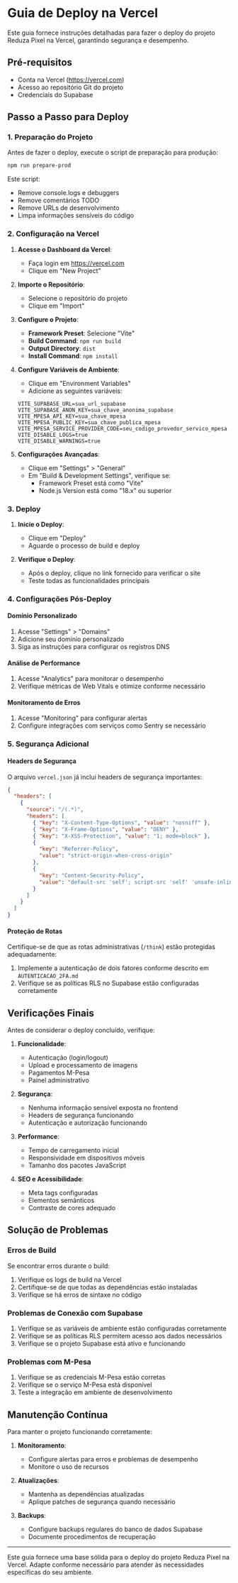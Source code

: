 # Guia de Deploy na Vercel

Este guia fornece instruções detalhadas para fazer o deploy do projeto Reduza Pixel na Vercel, garantindo segurança e desempenho.

## Pré-requisitos

- Conta na Vercel (https://vercel.com)
- Acesso ao repositório Git do projeto
- Credenciais do Supabase

## Passo a Passo para Deploy

### 1. Preparação do Projeto

Antes de fazer o deploy, execute o script de preparação para produção:

```bash
npm run prepare-prod
```

Este script:

- Remove console.logs e debuggers
- Remove comentários TODO
- Remove URLs de desenvolvimento
- Limpa informações sensíveis do código

### 2. Configuração na Vercel

1. **Acesse o Dashboard da Vercel**:

   - Faça login em https://vercel.com
   - Clique em "New Project"

2. **Importe o Repositório**:

   - Selecione o repositório do projeto
   - Clique em "Import"

3. **Configure o Projeto**:

   - **Framework Preset**: Selecione "Vite"
   - **Build Command**: `npm run build`
   - **Output Directory**: `dist`
   - **Install Command**: `npm install`

4. **Configure Variáveis de Ambiente**:

   - Clique em "Environment Variables"
   - Adicione as seguintes variáveis:

   ```
   VITE_SUPABASE_URL=sua_url_supabase
   VITE_SUPABASE_ANON_KEY=sua_chave_anonima_supabase
   VITE_MPESA_API_KEY=sua_chave_mpesa
   VITE_MPESA_PUBLIC_KEY=sua_chave_publica_mpesa
   VITE_MPESA_SERVICE_PROVIDER_CODE=seu_codigo_provedor_servico_mpesa
   VITE_DISABLE_LOGS=true
   VITE_DISABLE_WARNINGS=true
   ```

5. **Configurações Avançadas**:
   - Clique em "Settings" > "General"
   - Em "Build & Development Settings", verifique se:
     - Framework Preset está como "Vite"
     - Node.js Version está como "18.x" ou superior

### 3. Deploy

1. **Inicie o Deploy**:

   - Clique em "Deploy"
   - Aguarde o processo de build e deploy

2. **Verifique o Deploy**:
   - Após o deploy, clique no link fornecido para verificar o site
   - Teste todas as funcionalidades principais

### 4. Configurações Pós-Deploy

#### Domínio Personalizado

1. Acesse "Settings" > "Domains"
2. Adicione seu domínio personalizado
3. Siga as instruções para configurar os registros DNS

#### Análise de Performance

1. Acesse "Analytics" para monitorar o desempenho
2. Verifique métricas de Web Vitals e otimize conforme necessário

#### Monitoramento de Erros

1. Acesse "Monitoring" para configurar alertas
2. Configure integrações com serviços como Sentry se necessário

### 5. Segurança Adicional

#### Headers de Segurança

O arquivo `vercel.json` já inclui headers de segurança importantes:

```json
{
  "headers": [
    {
      "source": "/(.*)",
      "headers": [
        { "key": "X-Content-Type-Options", "value": "nosniff" },
        { "key": "X-Frame-Options", "value": "DENY" },
        { "key": "X-XSS-Protection", "value": "1; mode=block" },
        {
          "key": "Referrer-Policy",
          "value": "strict-origin-when-cross-origin"
        },
        {
          "key": "Content-Security-Policy",
          "value": "default-src 'self'; script-src 'self' 'unsafe-inline' 'unsafe-eval'; style-src 'self' 'unsafe-inline'; img-src 'self' data: blob:; connect-src 'self' https://*.supabase.co https://api.m-pesa.com; font-src 'self'; object-src 'none'; media-src 'self'; frame-src 'none';"
        }
      ]
    }
  ]
}
```

#### Proteção de Rotas

Certifique-se de que as rotas administrativas (`/think`) estão protegidas adequadamente:

1. Implemente a autenticação de dois fatores conforme descrito em `AUTENTICACAO_2FA.md`
2. Verifique se as políticas RLS no Supabase estão configuradas corretamente

## Verificações Finais

Antes de considerar o deploy concluído, verifique:

1. **Funcionalidade**:

   - Autenticação (login/logout)
   - Upload e processamento de imagens
   - Pagamentos M-Pesa
   - Painel administrativo

2. **Segurança**:

   - Nenhuma informação sensível exposta no frontend
   - Headers de segurança funcionando
   - Autenticação e autorização funcionando

3. **Performance**:

   - Tempo de carregamento inicial
   - Responsividade em dispositivos móveis
   - Tamanho dos pacotes JavaScript

4. **SEO e Acessibilidade**:
   - Meta tags configuradas
   - Elementos semânticos
   - Contraste de cores adequado

## Solução de Problemas

### Erros de Build

Se encontrar erros durante o build:

1. Verifique os logs de build na Vercel
2. Certifique-se de que todas as dependências estão instaladas
3. Verifique se há erros de sintaxe no código

### Problemas de Conexão com Supabase

1. Verifique se as variáveis de ambiente estão configuradas corretamente
2. Verifique se as políticas RLS permitem acesso aos dados necessários
3. Verifique se o projeto Supabase está ativo e funcionando

### Problemas com M-Pesa

1. Verifique se as credenciais M-Pesa estão corretas
2. Verifique se o serviço M-Pesa está disponível
3. Teste a integração em ambiente de desenvolvimento

## Manutenção Contínua

Para manter o projeto funcionando corretamente:

1. **Monitoramento**:

   - Configure alertas para erros e problemas de desempenho
   - Monitore o uso de recursos

2. **Atualizações**:

   - Mantenha as dependências atualizadas
   - Aplique patches de segurança quando necessário

3. **Backups**:
   - Configure backups regulares do banco de dados Supabase
   - Documente procedimentos de recuperação

---

Este guia fornece uma base sólida para o deploy do projeto Reduza Pixel na Vercel. Adapte conforme necessário para atender às necessidades específicas do seu ambiente.
